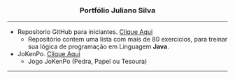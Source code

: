 <h3 align="center">Portfólio Juliano Silva</h3>
<hr>

* Repositorio GitHub para iniciantes. [Clique Aqui](https://github.com/julianoacs/100_Exercises)
  * Repositório contem uma lista com mais de 80 exercícios, para treinar sua lógica de programação em Linguagem **Java**.
* JoKenPo. [Clique Aqui](https://github.com/julianoacs/Projetos/tree/main/JoKenPo)
  * Jogo JoKenPo (Pedra, Papel ou Tesoura)
  
<hr>